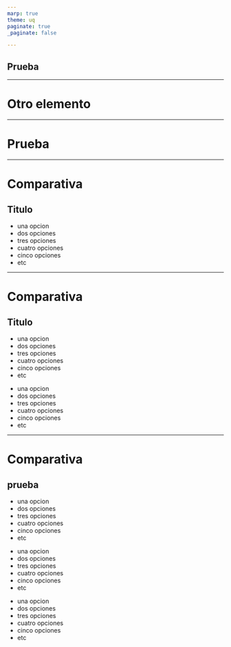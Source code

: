 ```yaml
---
marp: true
theme: uq
paginate: true
_paginate: false

---
```


<!-- _class: lead -->

## Prueba

---

# Otro elemento


---

<!-- _class: titulo -->

# Prueba


---

<!-- _class: bicolumns -->
# Comparativa

## Titulo 
- una opcion 
- dos opciones
- tres opciones
- cuatro opciones
- cinco opciones
- etc


---

<!-- _class: bicolumns-grid -->
# Comparativa

## Titulo 

<div>

- una opcion 
- dos opciones
- tres opciones
- cuatro opciones
- cinco opciones
- etc
</div>

<div>

- una opcion 
- dos opciones
- tres opciones
- cuatro opciones
- cinco opciones
- etc
</div>

---

<!-- _class: bicolumns-flex -->
# Comparativa

## prueba 

<div>

- una opcion 
- dos opciones
- tres opciones
- cuatro opciones
- cinco opciones
- etc
</div>

<div>

- una opcion 
- dos opciones
- tres opciones
- cuatro opciones
- cinco opciones
- etc
</div>

<div>

- una opcion 
- dos opciones
- tres opciones
- cuatro opciones
- cinco opciones
- etc
</div>